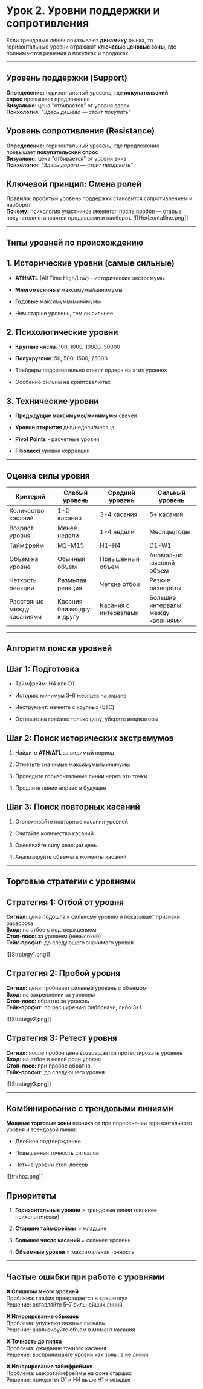 # Урок 2. Уровни поддержки и сопротивления

Если трендовые линии показывают **динамику** рынка, то горизонтальные уровни отражают **ключевые ценовые зоны**, где принимаются решения о покупках и продажах.

---
## Уровень поддержки (Support)

**Определение:** горизонтальный уровень, где **покупательский спрос** превышает предложение  
**Визуально:** цена "отбивается" от уровня вверх  
**Психология:** _"Здесь дешево — стоит покупать"_
## Уровень сопротивления (Resistance)

**Определение:** горизонтальный уровень, где предложение превышает **покупательский спрос**  
**Визуально:** цена "отбивается" от уровня вниз  
**Психология:** _"Здесь дорого — стоит продавать"_
## Ключевой принцип: Смена ролей

**Правило:** пробитый уровень поддержки становится сопротивлением и наоборот  
**Почему:** психология участников меняется после пробоя — старые покупатели становятся продавцами и наоборот.
![[Horizontalline.png]]

---
## Типы уровней по происхождению

## 1. Исторические уровни (самые сильные)

- **ATH/ATL** (All Time High/Low) - исторические экстремумы
    
- **Многомесячные** максимумы/минимумы
    
- **Годовые** максимумы/минимумы
    
- Чем старше уровень, тем он сильнее

## 2. Психологические уровни

- **Круглые числа**: 100, 1000, 10000, 50000
    
- **Полукруглые**: 50, 500, 1500, 25000
    
- Трейдеры подсознательно ставят ордера на этих уровнях
    
- Особенно сильны на криптовалютах

## 3. Технические уровни

- **Предыдущие максимумы/минимумы** свечей
    
- **Уровни открытия** дня/недели/месяца
    
- **Pivot Points** - расчетные уровни
    
- **Fibonacci** уровни коррекции

---
## Оценка силы уровня

| Критерий                   | Слабый уровень              | Средний уровень       | Сильный уровень                   |
| -------------------------- | --------------------------- | --------------------- | --------------------------------- |
| Количество касаний         | 1-2 касания                 | 3-4 касания           | 5+ касаний                        |
| Возраст уровня             | Менее недели                | 1-4 недели            | Месяцы/годы                       |
| Таймфрейм                  | M1-M15                      | H1-H4                 | D1-W1                             |
| Объем на уровне            | Обычный объем               | Повышенный объем      | Аномально высокий объем           |
| Четкость реакции           | Размытая реакция            | Четкие отбои          | Резкие развороты                  |
| Расстояние между касаниями | Касания близко друг к другу | Касания с интервалами | Большие интервалы между касаниями |

---
## Алгоритм поиска уровней
## Шаг 1: Подготовка

- Таймфрейм: H4 или D1
    
- История: минимум 3–6 месяцев на экране
    
- Инструмент: начните с крупных (BTC)
    
- Оставьте на графике только цену, уберите индикаторы
## Шаг 2: Поиск исторических экстремумов

1. Найдите **ATH/ATL** за видимый период
    
2. Отметьте значимые максимумы/минимумы
    
3. Проведите горизонтальные линии через эти точки
    
4. Продлите линии вправо в будущее
## Шаг 3: Поиск повторных касаний

1. Отслеживайте повторные касания уровней
    
2. Считайте количество касаний
    
3. Оценивайте силу реакции цены
    
4. Анализируйте объемы в моменты касаний

---
## Торговые стратегии с уровнями

## Стратегия 1: Отбой от уровня

**Сигнал:** цена подошла к сильному уровню и показывает признаки разворота  
**Вход:** на отбое с подтверждением  
**Стоп-лосс:** за уровнем (невысокий)  
**Тейк-профит:** до следующего значимого уровня

![[Strategy1.png]]
## Стратегия 2: Пробой уровня

**Сигнал:** цена пробивает сильный уровень с объемом  
**Вход:** на закреплении за уровнем  
**Стоп-лосс:** обратно за уровень  
**Тейк-профит:** по расширению фиббоначи, либо 3к1

![[Strategy2.png]]
## Стратегия 3: Ретест уровня

**Сигнал:** после пробоя цена возвращается протестировать уровень  
**Вход:** на отбое в новой роли уровня  
**Стоп-лосс:** при пробое обратно  
**Тейк-профит:** до следующего уровня

![[Strategy3.png]]

---
## Комбинирование с трендовыми линиями

**Мощные торговые зоны** возникают при пересечении горизонтального уровня и трендовой линии:

- Двойное подтверждение
    
- Повышенная точность сигналов
    
- Четкие уровни стоп-лоссов

![[tr+hoz.png]]
## Приоритеты

1. **Горизонтальные уровни** > трендовые линии (сильнее психологически)
    
2. **Старшие таймфреймы** > младшие
    
3. **Большее число касаний** = сильнее уровень
    
4. **Объемные уровни** = максимальная точность

---
## Частые ошибки при работе с уровнями

**❌ Слишком много уровней**  
Проблема: график превращается в «решетку»  
Решение: оставляйте 5–7 сильнейших линий

**❌ Игнорирование объемов**  
Проблема: упускают важные сигналы  
Решение: анализируйте объем в момент касания

**❌ Точность до пипса**  
Проблема: ожидание точного касания  
Решение: воспринимайте уровни как зоны, а не линии

**❌ Игнорирование таймфреймов**  
Проблема: микротаймфреймы на фоне старших  
Решение: приоритет D1 и H4 выше H1 и младше


